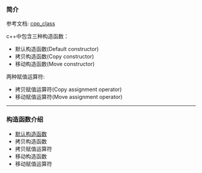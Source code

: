 ### 简介

参考文档: [cpp_class][referenceManual] 

c++中包含三种构造函数：
* 默认构造函数(Default constructor)
* 拷贝构造函数(Copy constructor)
* 移动构造函数(Move constructor)

两种赋值运算符:
* 拷贝赋值运算符(Copy assignment operator)
* 移动赋值运算符(Move assignment operator)

---

### 构造函数介绍

* [默认构造函数][defaultConstructor]
* 拷贝构造函数
* 拷贝赋值运算符
* 移动构造函数
* 移动赋值运算符

[referenceManual]:(https://en.cppreference.com/w/cpp/language/classes) 
[defaultConstructor]:(http://dangercc.com/wp/2018/11/10/default-constructor/)